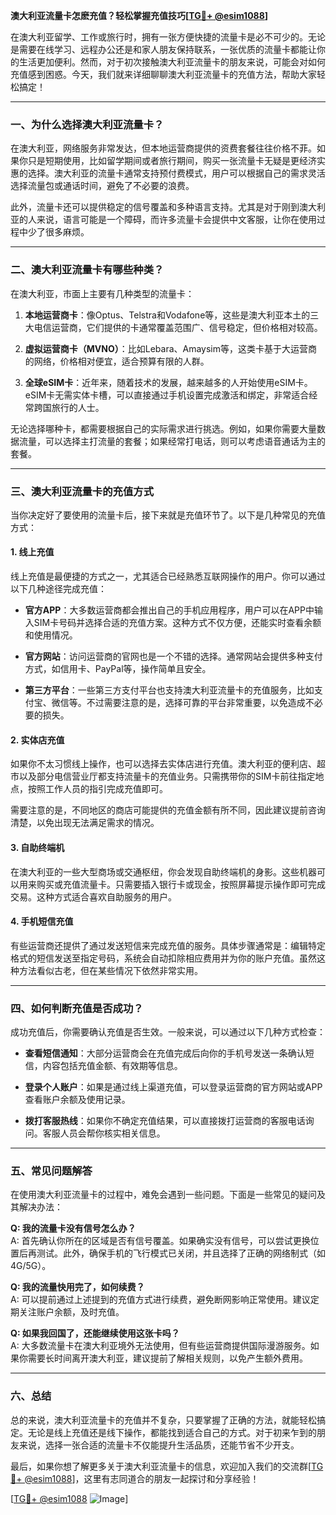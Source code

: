 **澳大利亚流量卡怎麽充值？轻松掌握充值技巧[[TG💪+ @esim1088](https://t.me/s/esim1088)]**

在澳大利亚留学、工作或旅行时，拥有一张方便快捷的流量卡是必不可少的。无论是需要在线学习、远程办公还是和家人朋友保持联系，一张优质的流量卡都能让你的生活更加便利。然而，对于初次接触澳大利亚流量卡的朋友来说，可能会对如何充值感到困惑。今天，我们就来详细聊聊澳大利亚流量卡的充值方法，帮助大家轻松搞定！

---

### **一、为什么选择澳大利亚流量卡？**

在澳大利亚，网络服务非常发达，但本地运营商提供的资费套餐往往价格不菲。如果你只是短期使用，比如留学期间或者旅行期间，购买一张流量卡无疑是更经济实惠的选择。澳大利亚的流量卡通常支持预付费模式，用户可以根据自己的需求灵活选择流量包或通话时间，避免了不必要的浪费。

此外，流量卡还可以提供稳定的信号覆盖和多种语言支持。尤其是对于刚到澳大利亚的人来说，语言可能是一个障碍，而许多流量卡会提供中文客服，让你在使用过程中少了很多麻烦。

---

### **二、澳大利亚流量卡有哪些种类？**

在澳大利亚，市面上主要有几种类型的流量卡：

1. **本地运营商卡**：像Optus、Telstra和Vodafone等，这些是澳大利亚本土的三大电信运营商，它们提供的卡通常覆盖范围广、信号稳定，但价格相对较高。
   
2. **虚拟运营商卡（MVNO）**：比如Lebara、Amaysim等，这类卡基于大运营商的网络，价格相对便宜，适合预算有限的人群。

3. **全球eSIM卡**：近年来，随着技术的发展，越来越多的人开始使用eSIM卡。eSIM卡无需实体卡槽，可以直接通过手机设置完成激活和绑定，非常适合经常跨国旅行的人士。

无论选择哪种卡，都需要根据自己的实际需求进行挑选。例如，如果你需要大量数据流量，可以选择主打流量的套餐；如果经常打电话，则可以考虑语音通话为主的套餐。

---

### **三、澳大利亚流量卡的充值方式**

当你决定好了要使用的流量卡后，接下来就是充值环节了。以下是几种常见的充值方式：

#### **1. 线上充值**
线上充值是最便捷的方式之一，尤其适合已经熟悉互联网操作的用户。你可以通过以下几种途径完成充值：

- **官方APP**：大多数运营商都会推出自己的手机应用程序，用户可以在APP中输入SIM卡号码并选择合适的充值方案。这种方式不仅方便，还能实时查看余额和使用情况。
  
- **官方网站**：访问运营商的官网也是一个不错的选择。通常网站会提供多种支付方式，如信用卡、PayPal等，操作简单且安全。

- **第三方平台**：一些第三方支付平台也支持澳大利亚流量卡的充值服务，比如支付宝、微信等。不过需要注意的是，选择可靠的平台非常重要，以免造成不必要的损失。

#### **2. 实体店充值**
如果你不太习惯线上操作，也可以选择去实体店进行充值。澳大利亚的便利店、超市以及部分电信营业厅都支持流量卡的充值业务。只需携带你的SIM卡前往指定地点，按照工作人员的指引完成充值即可。

需要注意的是，不同地区的商店可能提供的充值金额有所不同，因此建议提前咨询清楚，以免出现无法满足需求的情况。

#### **3. 自助终端机**
在澳大利亚的一些大型商场或交通枢纽，你会发现自助终端机的身影。这些机器可以用来购买或充值流量卡。只需要插入银行卡或现金，按照屏幕提示操作即可完成交易。这种方式适合喜欢自助服务的用户。

#### **4. 手机短信充值**
有些运营商还提供了通过发送短信来完成充值的服务。具体步骤通常是：编辑特定格式的短信发送至指定号码，系统会自动扣除相应费用并为你的账户充值。虽然这种方法看似古老，但在某些情况下依然非常实用。

---

### **四、如何判断充值是否成功？**

成功充值后，你需要确认充值是否生效。一般来说，可以通过以下几种方式检查：

- **查看短信通知**：大部分运营商会在充值完成后向你的手机号发送一条确认短信，内容包括充值金额、有效期等信息。
  
- **登录个人账户**：如果是通过线上渠道充值，可以登录运营商的官方网站或APP查看账户余额及使用记录。

- **拨打客服热线**：如果你不确定充值结果，可以直接拨打运营商的客服电话询问。客服人员会帮你核实相关信息。

---

### **五、常见问题解答**

在使用澳大利亚流量卡的过程中，难免会遇到一些问题。下面是一些常见的疑问及其解决办法：

**Q: 我的流量卡没有信号怎么办？**  
A: 首先确认你所在的区域是否有信号覆盖。如果确实没有信号，可以尝试更换位置后再测试。此外，确保手机的飞行模式已关闭，并且选择了正确的网络制式（如4G/5G）。

**Q: 我的流量快用完了，如何续费？**  
A: 可以提前通过上述提到的充值方式进行续费，避免断网影响正常使用。建议定期关注账户余额，及时充值。

**Q: 如果我回国了，还能继续使用这张卡吗？**  
A: 大多数流量卡在澳大利亚境外无法使用，但有些运营商提供国际漫游服务。如果你需要长时间离开澳大利亚，建议提前了解相关规则，以免产生额外费用。

---

### **六、总结**

总的来说，澳大利亚流量卡的充值并不复杂，只要掌握了正确的方法，就能轻松搞定。无论是线上充值还是线下操作，都能找到适合自己的方式。对于初来乍到的朋友来说，选择一张合适的流量卡不仅能提升生活品质，还能节省不少开支。

最后，如果你想了解更多关于澳大利亚流量卡的信息，欢迎加入我们的交流群[[TG💪+ @esim1088](https://t.me/s/esim1088)]，这里有志同道合的朋友一起探讨和分享经验！  

[[TG💪+ @esim1088](https://t.me/s/esim1088) ![Image](https://i.postimg.cc/4NQfJmqS/Snipaste-2025-05-13-00-14-12.png)]